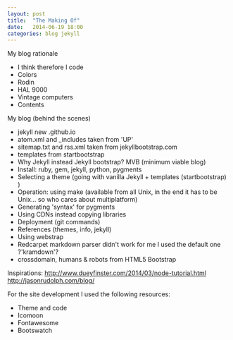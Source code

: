 ```yaml
---
layout: post
title:  "The Making Of"
date:   2014-06-19 18:00
categories: blog jekyll
---
```


My blog rationale
- I think therefore I code
- Colors
- Rodin
- HAL 9000
- Vintage computers
- Contents

My blog (behind the scenes)

- jekyll new <user>.github.io
- atom.xml and _includes taken from 'UP'
- sitemap.txt and rss.xml taken from jekyllbootstrap.com
- templates from startbootstrap
- Why Jekyll instead Jekyll bootstrap? MVB (minimum viable blog)
- Install: ruby, gem, jekyll, python, pygments
- Selecting a theme (going with vanilla Jekyll + templates (startbootstrap) )
- Operation: using make (available from all Unix, in the end it has to be Unix... so who cares about multiplatform)
- Generating 'syntax' for pygments
- Using CDNs instead copying libraries
- Deployment (git commands)
- References (themes, info, jekyll)
- Using webstrap
- Redcarpet markdown parser didn't work for me I used the default one ?'kramdown'?
- crossdomain, humans & robots from HTML5 Bootstrap



Inspirations:
  http://www.dueyfinster.com/2014/03/node-tutorial.html
  http://jasonrudolph.com/blog/
  
  <p>
    For the site development I used the following resources:
  </p>
  <ul>
    <li>Theme and code</li>
    <li>Icomoon</li>
    <li>Fontawesome</li>
    <li>Bootswatch</li>
  </ul>

